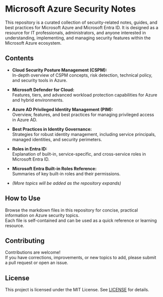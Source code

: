# Microsoft Azure Security Notes

This repository is a curated collection of security-related notes, guides, and best practices for Microsoft Azure and Microsoft Entra ID. It is designed as a resource for IT professionals, administrators, and anyone interested in understanding, implementing, and managing security features within the Microsoft Azure ecosystem.

## Contents

- **Cloud Security Posture Management (CSPM):**  
  In-depth overview of CSPM concepts, risk detection, technical policy, and security tools in Azure.

- **Microsoft Defender for Cloud:**  
  Features, tiers, and advanced workload protection capabilities for Azure and hybrid environments.

- **Azure AD Privileged Identity Management (PIM):**  
  Overview, features, and best practices for managing privileged access in Azure AD.

- **Best Practices in Identity Governance:**  
  Strategies for robust identity management, including service principals, managed identities, and security perimeters.

- **Roles in Entra ID:**  
  Explanation of built-in, service-specific, and cross-service roles in Microsoft Entra ID.

- **Microsoft Entra Built-in Roles Reference:**  
  Summaries of key built-in roles and their permissions.

- *(More topics will be added as the repository expands)*

## How to Use

Browse the markdown files in this repository for concise, practical information on Azure security topics.  
Each file is self-contained and can be used as a quick reference or learning resource.

## Contributing

Contributions are welcome!  
If you have corrections, improvements, or new topics to add, please submit a pull request or open an issue.

## License

This project is licensed under the MIT License. See [LICENSE](LICENSE) for details.